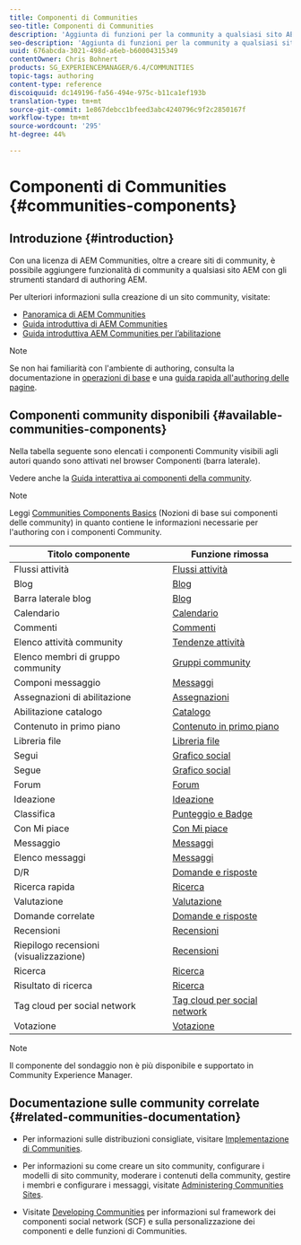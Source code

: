 ```yaml
---
title: Componenti di Communities
seo-title: Componenti di Communities
description: 'Aggiunta di funzioni per la community a qualsiasi sito AEM '
seo-description: 'Aggiunta di funzioni per la community a qualsiasi sito AEM '
uuid: 676abcda-3021-498d-a6eb-b60004315349
contentOwner: Chris Bohnert
products: SG_EXPERIENCEMANAGER/6.4/COMMUNITIES
topic-tags: authoring
content-type: reference
discoiquuid: dc149196-fa56-494e-975c-b11ca1ef193b
translation-type: tm+mt
source-git-commit: 1e867debcc1bfeed3abc4240796c9f2c2850167f
workflow-type: tm+mt
source-wordcount: '295'
ht-degree: 44%

---
```



# Componenti di Communities {#communities-components}

## Introduzione {#introduction}

Con una licenza di AEM Communities, oltre a creare siti di community, è possibile aggiungere funzionalità di community a qualsiasi sito AEM con gli strumenti standard di authoring AEM.

Per ulteriori informazioni sulla creazione di un sito community, visitate:

* [ Panoramica di AEM Communities](overview.md)
* [Guida introduttiva di AEM Communities](getting-started.md)
* [Guida introduttiva  AEM Communities per l’abilitazione](getting-started-enablement.md)

>[!NOTE]
>
>Se non hai familiarità con l&#39;ambiente di authoring, consulta la documentazione in [operazioni di base](../../help/sites-authoring/basic-handling.md) e una [guida rapida all&#39;authoring delle pagine](../../help/sites-authoring/qg-page-authoring.md).

## Componenti community disponibili {#available-communities-components}

Nella tabella seguente sono elencati i componenti Community visibili agli autori quando sono attivati nel browser Componenti (barra laterale).

Vedere anche la [Guida interattiva ai componenti della community](components-guide.md).

>[!NOTE]
>
>Leggi [Communities Components Basics](basics.md) (Nozioni di base sui componenti delle community) in quanto contiene le informazioni necessarie per l&#39;authoring con i componenti Community.

| **Titolo componente** | **Funzione rimossa** |
|---|---|
| Flussi attività | [Flussi attività](activities.md) |
| Blog | [Blog](blog-feature.md) |
| Barra laterale blog | [Blog](blog-feature.md) |
| Calendario | [Calendario](calendar.md) |
| Commenti | [Commenti](comments.md) |
| Elenco attività community | [Tendenze attività](trends.md) |
| Elenco membri di gruppo community | [Gruppi community](creating-groups.md) |
| Componi messaggio | [Messaggi](configure-messaging.md) |
| Assegnazioni di abilitazione | [Assegnazioni](assignments.md) |
| Abilitazione catalogo | [Catalogo](catalog.md) |
| Contenuto in primo piano | [Contenuto in primo piano](featured.md) |
| Libreria file | [Libreria file](file-library.md) |
| Segui | [Grafico social](socialgraph.md) |
| Segue | [Grafico social](socialgraph.md) |
| Forum | [Forum](forum.md) |
| Ideazione | [Ideazione](ideation-feature.md) |
| Classifica | [Punteggio e Badge](enabling-leaderboard.md) |
| Con Mi piace | [Con Mi piace](liking.md) |
| Messaggio | [Messaggi](configure-messaging.md) |
| Elenco messaggi | [Messaggi](configure-messaging.md) |
| D/R | [Domande e risposte](working-with-qna.md) |
| Ricerca rapida | [Ricerca](search.md) |
| Valutazione | [Valutazione](rating.md) |
| Domande correlate | [Domande e risposte](working-with-qna.md) |
| Recensioni | [Recensioni](reviews.md) |
| Riepilogo recensioni (visualizzazione) | [Recensioni](reviews.md) |
| Ricerca | [Ricerca](search.md) |
| Risultato di ricerca | [Ricerca](search.md) |
| Tag cloud per social network | [Tag cloud per social network](tagcloud.md) |
| Votazione | [Votazione](voting.md) |

>[!NOTE]
>
>Il componente del sondaggio non è più disponibile e supportato in  Community Experience Manager.

## Documentazione sulle community correlate {#related-communities-documentation}

* Per informazioni sulle distribuzioni consigliate, visitare [Implementazione di Communities](deploy-communities.md).

* Per informazioni su come creare un sito community, configurare i modelli di sito community, moderare i contenuti della community, gestire i membri e configurare i messaggi, visitate [Administering Communities Sites](administer-landing.md).

* Visitate [Developing Communities](communities.md) per informazioni sul framework dei componenti social network (SCF) e sulla personalizzazione dei componenti e delle funzioni di Communities.

